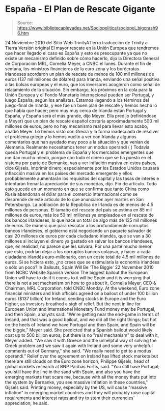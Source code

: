 # España - El Plan de Rescate Gigante

> Source: https://www.bibliotecapleyades.net/Sociopolitica/sociopol_bigcrash96.htm

24 Noviembre 2010
del Sitio Web
TrinityATierra
traducción de Trinity a Tierra
Versión original
El mayor rescate en la Unión Europea que tendremos que hacer llegado el caso
es España y esto es preocupante ya que no existe un mecanismo definido sobre
cómo hacerlo, dijo la Directora General de Corporación MRL, Cornelia Meyer,
a CNBC el lunes.
Durante el fin de semana, los ministros financieros de la euro zona y los
burócratas irlandeses acordaron un plan de rescate de menos de 100 mil
millones de euros (137 mil millones de dólares) para Irlanda, enviando una
señal positiva a las bolsas europeas y el euro, que los inversores acogieron
como señal de relajamiento de la situación.
Sin embargo, los próximos en la cola para la Unión Europea y el Fondo
Monetario Internacional pueden ser Portugal, y luego España, según los
analistas.
Estamos llegando a los términos del
juego-final de Irlanda, y ese fue un
buen plan de rescate y hemos hecho lo que había que hacer; pero muy muy
cerca
de Irlanda están Portugal y España, y España será el más grande, dijo Meyer.
Ella predijo (refiriéndose a Meyer) que un plan de rescate español costaría
aproximadamente 500 mil millones de euros, pero no hay mecanismo real para
llevar esto acabo, añadió Meyer.
Lo hemos visto con Grecia y la forma inadecuada de resolver el problema
griego y lo hemos vuelto a ver con Irlanda y algunos comentarios que han
ayudado muy poco a la situación y que venían de Alemania.
Realmente
necesitamos tener un modus operandi
(
)
Todavía queda Portugal
y el problema de España y los mercados emergentes que me dan mucho
miedo, porque con todo el dinero que se ha puesto en el sistema por
parte de
Bernanke, vas a ver inflación masiva en estos
países, dice Gijsels.
Imprimir dinero, especialmente por los Estados Unidos causará inflacción
masiva en los países del mercado emergente y ellos probablemente aumentarán
los requisitos del capital y las tasas de interés e intentarán frenar la
apreciación de sus monedas, dijo.
Fin de artículo.
Todo esto sucede en un momento en que se confirma que tanto China como Rusia
abandonan el dólar para el comercio internacional como se desprende
de este articulo
de lo que anunciaron ayer martes en San Petersburgo.
La población de la República de Irlanda es de menos de 4.5 millones de
personas.
El tamaño del rescate del país se estima en 85 mil millones de euros, más
los 50 mil millones ya empleados en el rescate de los bancos irlandeses, lo
que hace un total de algo más de 135 mil millones de euros.
De manera que para rescatar a los profundamente corruptos bancos irlandeses,
el gobierno está negociando un paquete salvador de casi 20 millones de
euros por cada ciudadano irlandés, que se van a 30 millones si incluyen el
dinero ya gastado en salvar los bancos irlandeses, que, en realidad, no
parece que les salvara.
Por una parte mucho menor que esto, podrían dejar a los corruptos bancos
colapsar, y hacer a cada ciudadano irlandés euro-millonario, con un coste
total de 4.5 mil millones de euros.
Si se hiciera esto, ¿no crees que se estimularía la economía irlandesa o
sólo un poco?
In Bailouts, Spain Will Be 'The Biggie'
22 November 2010
from
NCBC
Website
Spanish
version
The biggest bailout the European Union will have to do if it comes to it
will be Spain and it is worrying that there is not a set mechanism on how to
go about it, Cornelia Meyer, CEO & Chairman, MRL Corporation, told CNBC
Monday.
At the weekend, Euro zone financial ministers and
Irish officials agreed on
a bailout of under 100 billion euros ($137 billion) for Ireland, sending
stocks in Europe and the Euro higher, as investors breathed a sigh of
relief.
But the
next in line for European Union and International Monetary Fund
money may be Portugal, and then Spain, analysts said.
"We're getting near the
end-game in terms of Ireland, and that was a good
bailout, and we did all the right things; but hot on the heels of Ireland we
have Portugal and then Spain, and Spain will be the biggie," Meyer said.
She predicted that a Spanish bailout would likely cost up to 500 billion
euros; but there is no "real mechanism" to deal with it, Meyer added.
"We saw it with Greece and the unhelpful way of solving the Greek problem
and we saw it again with Ireland and some very unhelpful comments out of
Germany," she said. "We really need to get to a modus operandi."
Relief over the agreement on Ireland has
lifted stock markets but there are
still clouds on the Euro zone horizon, Philippe Gijsels, head of global
markets research at BNP Paribas Fortis, said.
"You still have Portugal; you still have the line in the sand with Spain,
and also you have the emerging markets that scare me, because with all the
money thats put into the system by
Bernanke, you see massive inflation in
these countries," Gijsels said.
Printing money, especially by the US, will cause "massive inflation" in
emerging market countries and they will probably raise capital requirements
and interest rates and try to stem their currencies' appreciation, he said.

